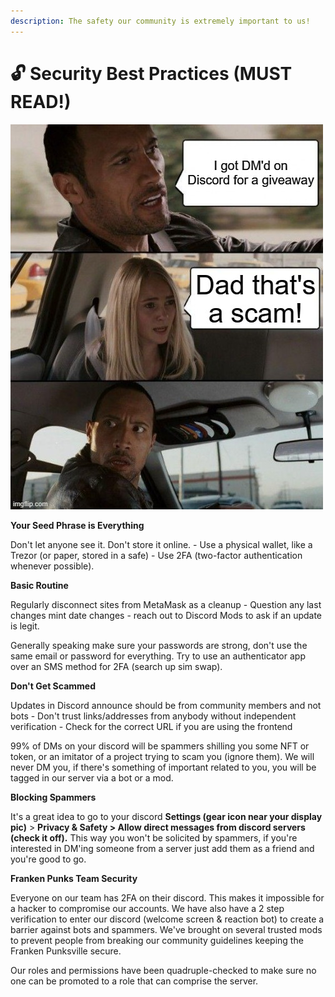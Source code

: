 ```yaml
---
description: The safety our community is extremely important to us!
---
```


# 🔓 Security Best Practices (MUST READ!)

![](<../.gitbook/assets/image (4).png>)

**Your Seed Phrase is Everything**&#x20;

Don't let anyone see it. Don't store it online. - Use a physical wallet, like a Trezor (or paper, stored in a safe) - Use 2FA (two-factor authentication whenever possible).

**Basic Routine**

Regularly disconnect sites from MetaMask as a cleanup - Question any last changes mint date changes - reach out to Discord Mods to ask if an update is legit.

Generally speaking make sure your passwords are strong, don't use the same email or password for everything. Try to use an authenticator app over an SMS method for 2FA (search up sim swap).

**Don't Get Scammed** &#x20;

Updates in Discord announce should be from community members and not bots - Don't trust links/addresses from anybody without independent verification - Check for the correct URL  if you are using the frontend

99% of DMs on your discord will be spammers shilling you some NFT or token, or an imitator of a project trying to scam you (ignore them). We will never DM you, if there's something of important related to you, you will be tagged in our server via a bot or a mod.

**Blocking Spammers**

It's a great idea to go to your discord **Settings (gear icon near your display pic)** > **Privacy & Safety > Allow direct messages from discord servers (check it off).** This way you won't be solicited by spammers, if you're interested in DM'ing someone from a server just add them as a friend and you're good to go.

**Franken Punks Team Security**

Everyone on our team has 2FA on their discord. This makes it impossible for a hacker to compromise our accounts. We have also have a 2 step verification to enter our discord (welcome screen & reaction bot) to create a barrier against bots and spammers. We've brought on several trusted mods to prevent people from breaking our community guidelines keeping the Franken Punksville secure.

Our roles and permissions have been quadruple-checked to make sure no one can be promoted to a role that can comprise the server.
